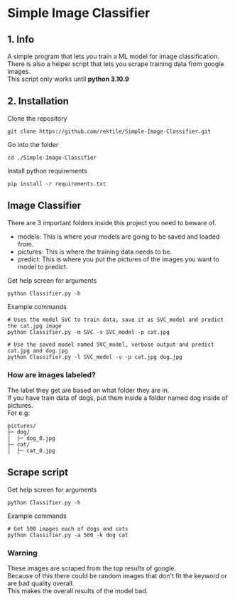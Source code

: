 # Simple Image Classifier
## 1. Info
A simple program that lets you train a ML model for image classification.  
There is also a helper script that lets you scrape training data from google images.  
This script only works until **python 3.10.9**

## 2. Installation
Clone the repository
```shell
git clone https://github.com/rektile/Simple-Image-Classifier.git
```

Go into the folder
```shell
cd ./Simple-Image-Classifier
```

Install python requirements
```shell
pip install -r requirements.txt
```

## Image Classifier
There are 3 important folders inside this project you need to beware of.

- models: This is where your models are going to be saved and loaded from.
- pictures: This is where the training data needs to be.
- predict: This is where you put the pictures of the images you want to model to predict.



Get help screen for arguments
```shell
python Classifier.py -h
```

Example commands
```shell
# Uses the model SVC to train data, save it as SVC_model and predict the cat.jpg image
python Classifier.py -m SVC -s SVC_model -p cat.jpg

# Use the saved model named SVC_model, verbose output and predict cat.jpg and dog.jpg
python Classifier.py -l SVC_model -v -p cat.jpg dog.jpg
```
### How are images labeled?
The label they get are based on what folder they are in.  
If you have train data of dogs, put them inside a folder named dog inside of pictures.  
For e.g:
```shell
pictures/
├─ dog/
│  ├─ dog_0.jpg
├─ cat/
│  ├─ cat_0.jpg
```

## Scrape script

Get help screen for arguments
```shell
python Classifier.py -h
```

Example commands
```shell
# Get 500 images each of dogs and cats
python Classifier.py -a 500 -k dog cat
```

### Warning
These images are scraped from the top results of google.  
Because of this there could be random images that don't fit the keyword or are bad quality overall.  
This makes the overall results of the model bad.

